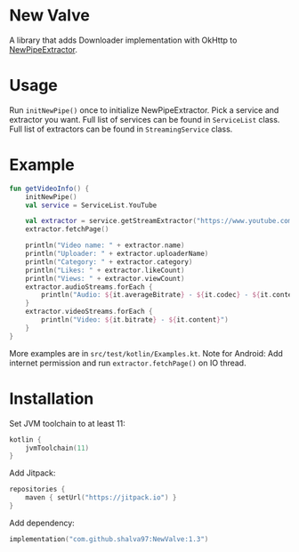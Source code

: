 # New Valve

A library that adds Downloader implementation with OkHttp to [NewPipeExtractor](https://github.com/TeamNewPipe/NewPipeExtractor).

# Usage

Run `initNewPipe()` once to initialize NewPipeExtractor. Pick a service and extractor you want. Full
list of services can be found in `ServiceList` class. Full list of extractors can be found in `StreamingService` class.

# Example

```kotlin
fun getVideoInfo() {
    initNewPipe()
    val service = ServiceList.YouTube

    val extractor = service.getStreamExtractor("https://www.youtube.com/watch?v=3L6RDYFXURA")
    extractor.fetchPage()

    println("Video name: " + extractor.name)
    println("Uploader: " + extractor.uploaderName)
    println("Category: " + extractor.category)
    println("Likes: " + extractor.likeCount)
    println("Views: " + extractor.viewCount)
    extractor.audioStreams.forEach {
        println("Audio: ${it.averageBitrate} - ${it.codec} - ${it.content}")
    }
    extractor.videoStreams.forEach {
        println("Video: ${it.bitrate} - ${it.content}")
    }
}
```

More examples are in `src/test/kotlin/Examples.kt`. Note for Android: Add internet permission and run `extractor.fetchPage()` on IO thread.

# Installation

Set JVM toolchain to at least 11:

```kotlin
kotlin {
    jvmToolchain(11)
}
```

Add Jitpack:
```kotlin
repositories {
    maven { setUrl("https://jitpack.io") }
}
```

Add dependency:

```kotlin
implementation("com.github.shalva97:NewValve:1.3")
```
